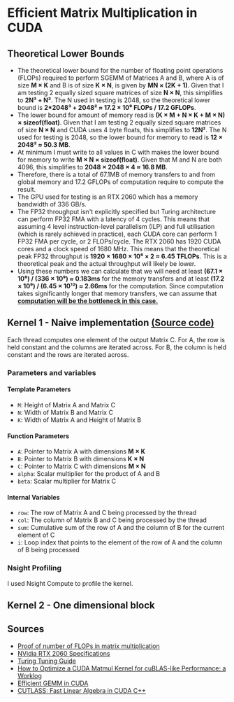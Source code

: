 ﻿# Efficient Matrix Multiplication in CUDA

## Theoretical Lower Bounds
* The theoretical lower bound for the number of floating point operations (FLOPs) required to perform SGEMM of Matrices A and B, 
where A is of size **M × K** and B is of size **K × N**, is given by **MN × (2K + 1)**. Given that I am testing 2 equally sized square matrices of size **N × N**, this simplifies to **2N³ + N²**.
The N used in testing is 2048, so the theoretical lower bound is **2*2048³ + 2048² ≈ 17.2 × 10⁹ FLOPs / 17.2 GFLOPs**.
* The lower bound for amount of memory read is **(K × M + N × K + M × N) × sizeof(float)**. Given that I am testing 2 equally sized square matrices of size **N × N** and CUDA uses 4 byte floats,
this simplifies to **12N²**. The N used for testing is 2048, so the lower bound for memory to read is **12 × 2048² ≈ 50.3 MB**.
* At minimum I must write to all values in C with makes the lower bound for memory to write **M × N × sizeof(float)**. Given that M and N are both 4096, this simplifies to  **2048 × 2048 × 4 ≈ 
16.8 MB**.  
* Therefore, there is a total of 67.1MB of memory transfers to and from global memory and 17.2 GFLOPs of computation require to compute the result. 
* The GPU used for testing is an RTX 2060 which has a memory bandwidth of 336 GB/s. 
* The FP32 throughput isn't explicitly specified but Turing architecture can perform FP32 FMA with a latency of 4 cycles. This means that assuming 4 level instruction-level parallelism (ILP)
and full utilisation (which is rarely achieved in practice), each CUDA core can perform 1 FP32 FMA per cycle, or 2 FLOPs/cycle. The RTX 2060 has 1920 CUDA cores and a clock speed of 1680 MHz. 
This means that the theoretical peak FP32 throughput is **1920 × 1680 × 10⁶ × 2 ≈ 6.45 TFLOPs**. This is a theoretical peak and the actual throughput will likely be lower.
* Using these numbers we can calculate that we will need at least **(67.1 × 10⁶) / (336 × 10⁹) ≈ 0.183ms** for the memory transfers and at least **(17.2 × 10⁹) / (6.45 × 10¹²) ≈ 2.66ms** for the computation.
Since computation takes significantly longer that memory transfers, we can assume that <u>**computation will be the bottleneck in this case.**</u>

## Kernel 1 - Naive implementation [(Source code)](./kernel-1-2D.cuh)
Each thread computes one element of the output Matrix C. For A, the row is held constant and the columns are iterated across. For B, the column is held constant and the rows are iterated across.
### Parameters and variables
#### Template Parameters
* `M`: Height of Matrix A and Matrix C
* `N`: Width of Matrix B and Matrix C
* `K`: Width of Matrix A and Height of Matrix B
#### Function Parameters
* `A`: Pointer to Matrix A with dimensions **M × K**
* `B`: Pointer to Matrix B with dimensions **K × N**
* `C`: Pointer to Matrix C with dimensions **M × N**
* `alpha`: Scalar multiplier for the product of A and B
* `beta`: Scalar multiplier for Matrix C
#### Internal Variables
* `row`: The row of Matrix A and C being processed by the thread
* `col`: The column of Matrix B and C being processed by the thread
* `sum`: Cumulative sum of the row of A and the column of B for the current element of C
* `i`: Loop index that points to the element of the row of A and the column of B being processed
### Nsight Profiling
I used Nsight Compute to profile the kernel. 
## Kernel 2 - One dimensional block

## Sources
* [Proof of number of FLOPs in matrix multiplication](https://math.stackexchange.com/questions/3512976/proof-of-number-of-flops-in-matrix-multiplication)
* [NVidia RTX 2060 Specifications](https://www.nvidia.com/en-gb/geforce/graphics-cards/rtx-2060/)
* [Turing Tuning Guide](https://docs.nvidia.com/cuda/archive//11.7.0/pdf/Turing_Tuning_Guide.pdf)
* [How to Optimize a CUDA Matmul Kernel for cuBLAS-like Performance: a Worklog](https://siboehm.com/articles/22/CUDA-MMM)
* [Efficient GEMM in CUDA](https://docs.nvidia.com/cutlass/media/docs/cpp/efficient_gemm.html)
* [CUTLASS: Fast Linear Algebra in CUDA C++](https://docs.nvidia.com/cutlass/media/docs/cpp/efficient_gemm.html)

